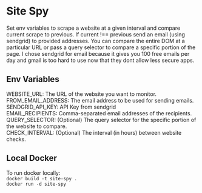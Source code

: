 # Site Spy

Set env variables to scrape a website at a given interval and compare current scrape to previous. If current !== previous send an email (using sendgrid) to provided addresses. You can compare the entire DOM at a particular URL or pass a query selector to compare a specific portion of the page. I chose sendgrid for email because it gives you 100 free emails per day and gmail is too hard to use now that they dont allow less secure apps.

## Env Variables

WEBSITE_URL: The URL of the website you want to monitor.  
FROM_EMAIL_ADDRESS: The email address to be used for sending emails.  
SENDGRID_API_KEY: API Key from sendgrid  
EMAIL_RECIPIENTS: Comma-separated email addresses of the recipients.  
QUERY_SELECTOR: (Optional) The query selector for the specific portion of the website to compare.  
CHECK_INTERVAL: (Optional) The interval (in hours) between website checks.

## Local Docker

To run docker locally:  
`docker build -t site-spy .`  
`docker run -d site-spy`

